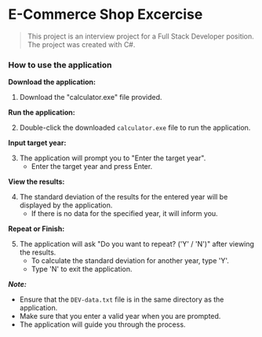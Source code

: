 # E-Commerce Shop Excercise
> This project is an interview project for a Full Stack Developer position.
> The project was created with C#.

### How to use the application

**Download the application:**

1. Download the "calculator.exe" file provided.

**Run the application:**

2. Double-click the downloaded `calculator.exe` file to run the application.

**Input target year:**

3. The application will prompt you to "Enter the target year".
   - Enter the target year and press Enter.

**View the results:**

4. The standard deviation of the results for the entered year will be displayed by the application.
   - If there is no data for the specified year, it will inform you.

**Repeat or Finish:**

5. The application will ask "Do you want to repeat? ('Y' / 'N')" after viewing the results.
   - To calculate the standard deviation for another year, type 'Y'.
   - Type 'N' to exit the application.

***Note:***

- Ensure that the `DEV-data.txt` file is in the same directory as the application.
- Make sure that you enter a valid year when you are prompted.
- The application will guide you through the process.

